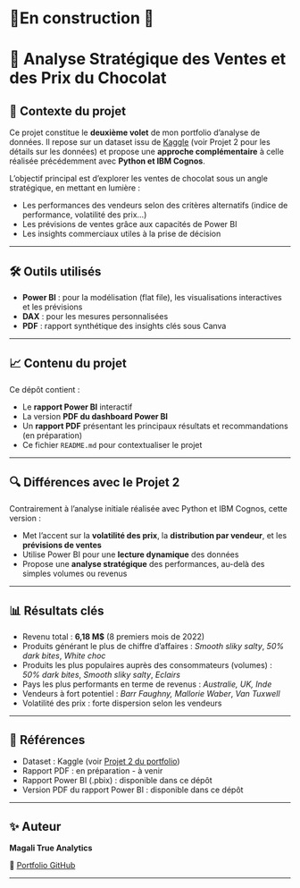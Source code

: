 <h1> 🚧En construction 🚧</h1>
<h1> 🍫 Analyse Stratégique des Ventes et des Prix du Chocolat </h1>

## 📌 Contexte du projet

Ce projet constitue le **deuxième volet** de mon portfolio d’analyse de données. Il repose sur un dataset issu de [Kaggle](https://www.kaggle.com/) (voir Projet 2 pour les détails sur les données) et propose une **approche complémentaire** à celle réalisée précédemment avec **Python et IBM Cognos**.

L’objectif principal est d’explorer les ventes de chocolat sous un angle stratégique, en mettant en lumière :
- Les performances des vendeurs selon des critères alternatifs (indice de performance, volatilité des prix…)
- Les prévisions de ventes grâce aux capacités de Power BI
- Les insights commerciaux utiles à la prise de décision

---

## 🛠️ Outils utilisés

- **Power BI** : pour la modélisation (flat file), les visualisations interactives et les prévisions
- **DAX** : pour les mesures personnalisées
- **PDF** : rapport synthétique des insights clés sous Canva

---

## 📈 Contenu du projet

Ce dépôt contient :
- Le **rapport Power BI** interactif
- La version **PDF du dashboard Power BI**
- Un **rapport PDF** présentant les principaux résultats et recommandations (en préparation)
- Ce fichier `README.md` pour contextualiser le projet

---

## 🔍 Différences avec le Projet 2

Contrairement à l’analyse initiale réalisée avec Python et IBM Cognos, cette version :
- Met l’accent sur la **volatilité des prix**, la **distribution par vendeur**, et les **prévisions de ventes**
- Utilise Power BI pour une **lecture dynamique** des données
- Propose une **analyse stratégique** des performances, au-delà des simples volumes ou revenus

---

## 📊 Résultats clés

- Revenu total : **6,18 M$** (8 premiers mois de 2022)
- Produits générant le plus de chiffre d’affaires : _Smooth sliky salty_, _50% dark bites_, _White choc_
- Produits les plus populaires auprès des consommateurs (volumes) : _50% dark bites_, _Smooth sliky salty_, _Eclairs_
- Pays les plus performants en terme de revenus : _Australie, UK, Inde_
- Vendeurs à fort potentiel : _Barr Faughny, Mallorie Waber_, _Van Tuxwell_
- Volatilité des prix : forte dispersion selon les vendeurs

---

## 📁 Références

- Dataset : Kaggle (voir [Projet 2 du portfolio](https://github.com/MagaliTrueAnalytics/Portfolio/tree/main/Projet2))
- Rapport PDF : en préparation - à venir
- Rapport Power BI (.pbix) : disponible dans ce dépôt
- Version PDF du rapport Power BI : disponible dans ce dépôt

---

## ✨ Auteur

**Magali True Analytics**  

🔗 [Portfolio GitHub](https://github.com/MagaliTrueAnalytics/Portfolio)

---


